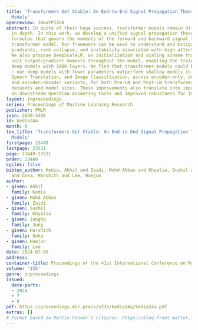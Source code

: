 ```yaml
---
title: 'Transformers Get Stable: An End-to-End Signal Propagation Theory for Language
  Models'
openreview: 30waYPIZUA
abstract: In spite of their huge success, transformer models remain difficult to scale
  in depth. In this work, we develop a unified signal propagation theory and provide
  formulae that govern the moments of the forward and backward signal through the
  transformer model. Our framework can be used to understand and mitigate vanishing/exploding
  gradients, rank collapse, and instability associated with high attention scores.
  We also propose DeepScaleLM, an initialization and scaling scheme that conserves
  unit output/gradient moments throughout the model, enabling the training of very
  deep models with 1000 layers. We find that transformer models could be much deeper
  - our deep models with fewer parameters outperform shallow models in Language Modeling,
  Speech Translation, and Image Classification, across encoder-only, decoder-only
  and encoder-decoder variants, for both Pre-LN and Post-LN transformers, for multiple
  datasets and model sizes. These improvements also translate into improved performance
  on downstream Question Answering tasks and improved robustness for Image Classification.
layout: inproceedings
series: Proceedings of Machine Learning Research
publisher: PMLR
issn: 2640-3498
id: kedia24a
month: 0
tex_title: 'Transformers Get Stable: An End-to-End Signal Propagation Theory for Language
  Models'
firstpage: 23449
lastpage: 23531
page: 23449-23531
order: 23449
cycles: false
bibtex_author: Kedia, Akhil and Zaidi, Mohd Abbas and Khyalia, Sushil and Jung, Jungho
  and Goka, Harshith and Lee, Haejun
author:
- given: Akhil
  family: Kedia
- given: Mohd Abbas
  family: Zaidi
- given: Sushil
  family: Khyalia
- given: Jungho
  family: Jung
- given: Harshith
  family: Goka
- given: Haejun
  family: Lee
date: 2024-07-08
address:
container-title: Proceedings of the 41st International Conference on Machine Learning
volume: '235'
genre: inproceedings
issued:
  date-parts:
  - 2024
  - 7
  - 8
pdf: https://proceedings.mlr.press/v235/kedia24a/kedia24a.pdf
extras: []
# Format based on Martin Fenner's citeproc: https://blog.front-matter.io/posts/citeproc-yaml-for-bibliographies/
---
```

